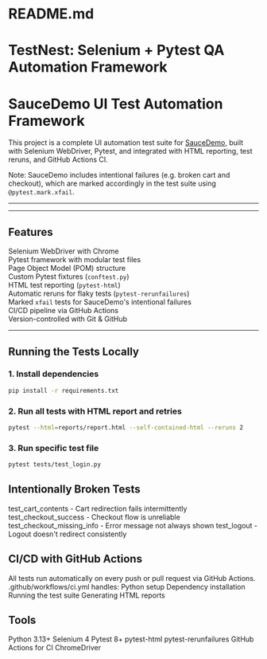 # README.md
# TestNest: Selenium + Pytest QA Automation Framework

# SauceDemo UI Test Automation Framework

This project is a complete UI automation test suite for [SauceDemo](https://www.saucedemo.com/), built with Selenium WebDriver, Pytest, and integrated with HTML reporting, test reruns, and GitHub Actions CI.

Note: SauceDemo includes intentional failures (e.g. broken cart and checkout), which are marked accordingly in the test suite using `@pytest.mark.xfail`.

---


---

## Features

 Selenium WebDriver with Chrome  
 Pytest framework with modular test files  
 Page Object Model (POM) structure  
 Custom Pytest fixtures (`conftest.py`)  
 HTML test reporting (`pytest-html`)  
 Automatic reruns for flaky tests (`pytest-rerunfailures`)  
 Marked `xfail` tests for SauceDemo's intentional failures  
 CI/CD pipeline via GitHub Actions  
 Version-controlled with Git & GitHub

---

## Running the Tests Locally

### 1. Install dependencies

```bash
pip install -r requirements.txt
```

### 2. Run all tests with HTML report and retries
```bash
pytest --html=reports/report.html --self-contained-html --reruns 2
```

### 3. Run specific test file
```bash
pytest tests/test_login.py
```

## Intentionally Broken Tests
test_cart_contents - Cart redirection fails intermittently
test_checkout_success - Checkout flow is unreliable
test_checkout_missing_info - Error message not always shown
test_logout - Logout doesn't redirect consistently


## CI/CD with GitHub Actions
All tests run automatically on every push or pull request via GitHub Actions.
.github/workflows/ci.yml handles:
Python setup
Dependency installation
Running the test suite
Generating HTML reports

## Tools
Python 3.13+
Selenium 4
Pytest 8+
pytest-html
pytest-rerunfailures
GitHub Actions for CI
ChromeDriver